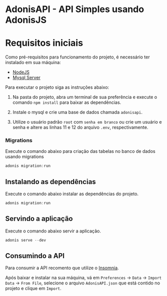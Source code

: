 # AdonisAPI - API Simples usando AdonisJS

# Requisitos iniciais

Como pré-requisitos para funcionamento do projeto, é necessário ter instalado em sua máquina:

* [NodeJS](https://nodejs.org/en/)
* [Mysql Server](https://dev.mysql.com/downloads/mysql/)


Para executar o projeto siga as instruções abaixo:

 1. Na pasta do projeto, abra um terminal de sua preferência e execute o comando `npm install` para baixar as dependências.

 2. Instale o mysql e crie uma base de dados chamada `adonisapi`.

 3. Utilize o usuário padrão `root` com `senha em branco` ou crie um usuário e senha e altere as linhas 11 e 12 do arquivo `.env`, respectivamente.

### Migrations

Execute o comando abaixo para criação das tabelas no banco de dados usando migrations

```javascript
adonis migration:run
```

## Instalando as dependências

Execute o comando abaixo instalar as dependências do projeto.

```javascript
adonis migration:run
```

## Servindo a aplicação

Execute o comando abaixo servir a aplicação.

```javascript
adonis serve --dev
```

## Consumindo a API

Para consumir a API recomento que utilize o [Insomnia](https://insomnia.rest/download).

Após baixar e instalar na sua máquina, vá em `Preferences` -> `Data` -> `Import Data` -> `From File`, selecione o arquivo `AdonisAPI.json` que está contido no projeto e clique em `Import`.